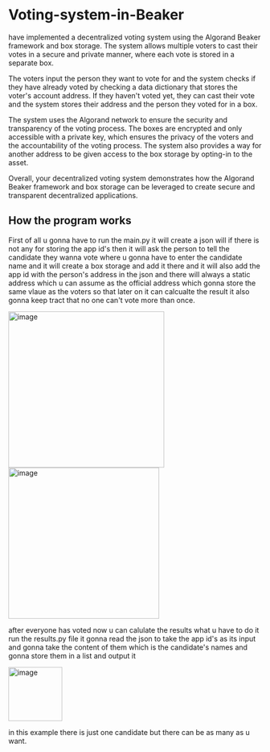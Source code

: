 # Voting-system-in-Beaker


have implemented a decentralized voting system using the Algorand Beaker framework and box storage. The system allows multiple voters to cast their votes in a secure and private manner, where each vote is stored in a separate box.

The voters input the person they want to vote for and the system checks if they have already voted by checking a data dictionary that stores the voter's account address. If they haven't voted yet, they can cast their vote and the system stores their address and the person they voted for in a box.

The system uses the Algorand network to ensure the security and transparency of the voting process. The boxes are encrypted and only accessible with a private key, which ensures the privacy of the voters and the accountability of the voting process. The system also provides a way for another address to be given access to the box storage by opting-in to the asset.

Overall, your decentralized voting system demonstrates how the Algorand Beaker framework and box storage can be leveraged to create secure and transparent decentralized applications.


## How the program works

First of all u gonna have to run the main.py it will create a json will if there is not any for storing the app id's then it will ask the person to tell the candidate they wanna vote where u gonna have to enter the candidate name and it will create a box storage and add it there and it will also add the app id with the person's address in the json and there will always a static address which u can assume as the official address which gonna store the same vlaue as the voters so that later on it can calcualte the result it also gonna keep tract that no one can't vote more than once.

<img width="310" alt="image" src="https://user-images.githubusercontent.com/121616196/217256569-1c452ed3-67c8-40ce-a77a-78ccdce3821e.png">

<img width="300" alt="image" src="https://user-images.githubusercontent.com/121616196/217256916-a608b47d-d26e-4d64-bef4-7170bb4ce9ef.png">

after everyone has voted now u can calulate the results what u have to do it run the results.py file it gonna read the json to take the app id's as its input and gonna take the content of them which is the candidate's names and gonna store them in a list and output it

<img width="107" alt="image" src="https://user-images.githubusercontent.com/121616196/217257307-d5321b95-97ac-4b3a-9cab-44294d43d3ff.png">

in this example there is just one candidate but there can be as many as u want.

